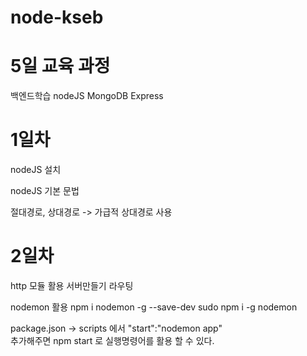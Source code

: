 # node-kseb

# 5일 교육 과정

백엔드학습 
nodeJS 
MongoDB
Express


# 1일차

nodeJS 설치

nodeJS 기본 문법

절대경로, 상대경로 -> 가급적 상대경로 사용

# 2일차 

http 모듈 활용 서버만들기 
라우팅

nodemon 활용
 npm i nodemon -g --save-dev
 sudo npm i -g nodemon

 package.json -> scripts 에서
   "start":"nodemon app"  
   추가해주면 npm start 로 실행명령어를 활용 할 수 있다.